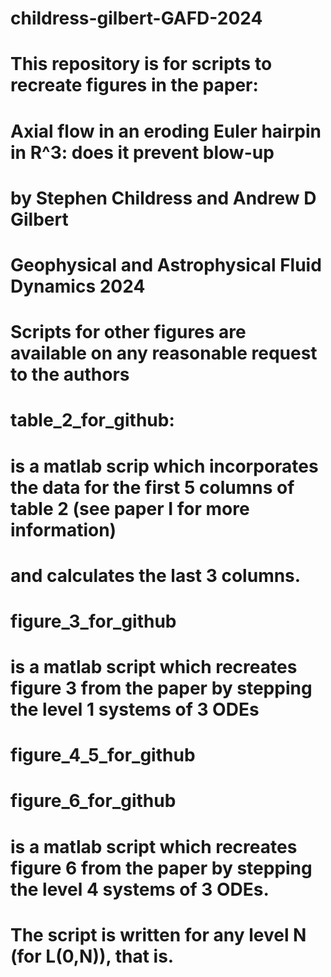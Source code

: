 # childress-gilbert-GAFD-2024

# This repository is for scripts to recreate figures in the paper:

# Axial flow in an eroding Euler hairpin in R^3: does it prevent blow-up

# by Stephen Childress and Andrew D Gilbert
# Geophysical and Astrophysical Fluid Dynamics 2024

# Scripts for other figures are available on any reasonable request to the authors

# table_2_for_github:

# is a matlab scrip which incorporates the data for the first 5 columns of table 2 (see paper I for more information)
# and calculates the last 3 columns.

# figure_3_for_github

# is a matlab script which recreates figure 3 from the paper by stepping the level 1 systems of 3 ODEs

# figure_4_5_for_github 


# figure_6_for_github

# is a matlab script which recreates figure 6 from the paper by stepping the level 4 systems of 3 ODEs. 
# The script is written for any level N (for L(0,N)), that is.






